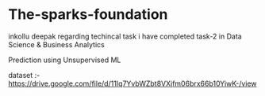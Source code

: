 # The-sparks-foundation
inkollu deepak
regarding techincal task i have completed task-2 in Data Science & Business Analytics

Prediction using Unsupervised ML

dataset :- https://drive.google.com/file/d/11Iq7YvbWZbt8VXjfm06brx66b10YiwK-/view
